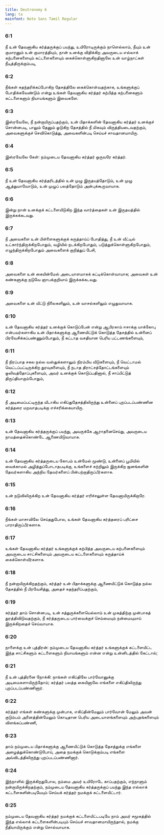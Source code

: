 ```yaml
---
title: Deutronomy 6
lang: ta
mainfont: Noto Sans Tamil Regular
---
```


###  6:1

நீ உன் தேவனாகிய கர்த்தருக்குப் பயந்து, உயிரோடிருக்கும் நாளெல்லாம், நீயும் உன் குமாரனும் உன் குமாரத்தியும், நான் உனக்கு விதிக்கிற அவருடைய எல்லாக் கற்பனைகளையும் கட்டளைகளையும் கைக்கொள்ளுகிறதினாலே உன் வாழ்நாட்கள் நீடித்திருக்கும்படி,

###  6:2

நீங்கள் சுதந்தரிக்கப்போகிற தேசத்திலே கைக்கொள்வதற்காக, உங்களுக்குப் போதிக்கவேண்டும் என்று உங்கள் தேவனாகிய கர்த்தர் கற்பித்த கற்பனைகளும் கட்டளைகளும் நியாயங்களும் இவைகளே.

###  6:3

இஸ்ரவேலே, நீ நன்றாயிருப்பதற்கும், உன் பிதாக்களின் தேவனாகிய கர்த்தர் உனக்குச் சொன்னபடி, பாலும் தேனும் ஓடுகிற தேசத்தில் நீ மிகவும் விருத்தியடைவதற்கும், அவைகளுக்குச் செவிகொடுத்து, அவைகளின்படி செய்யச் சாவதானமாயிரு.

###  6:4

இஸ்ரவேலே கேள்: நம்முடைய தேவனாகிய கர்த்தர் ஒருவரே கர்த்தர்.

###  6:5

நீ உன் தேவனாகிய கர்த்தரிடத்தில் உன் முழு இருதயத்தோடும், உன் முழு ஆத்துமாவோடும், உன் முழுப் பலத்தோடும் அன்புக்கூருவாயாக.

###  6:6

இன்று நான் உனக்குக் கட்டளையிடுகிற இந்த வார்த்தைகள் உன் இருதயத்தில் இருக்கக்கடவது.

###  6:7

நீ அவைகளை உன் பிள்ளைகளுக்குக் கருத்தாய்ப் போதித்து, நீ உன் வீட்டில் உட்கார்ந்திருக்கிறபோதும், வழியில் நடக்கிறபோதும், படுத்துக்கொள்ளுகிறபோதும், எழுந்திருக்கிறபோதும் அவைகளைக் குறித்துப் பேசி,

###  6:8

அவைகளை உன் கையின்மேல் அடையாளமாகக் கட்டிக்கொள்வாயாக; அவைகள் உன் கண்களுக்கு நடுவே ஞாபக்குறியாய் இருக்கக்கடவது.

###  6:9

அவைகளை உன் வீட்டு நிலைகளிலும், உன் வாசல்களிலும் எழுதுவாயாக.

###  6:10

உன் தேவனாகிய கர்த்தர் உனக்குக் கொடுப்பேன் என்று ஆபிரகாம் ஈசாக்கு யாக்கோபு என்பவர்களாகிய உன் பிதாக்களுக்கு ஆணையிட்டுக் கொடுத்த தேசத்தில் உன்னைப் பிரவேசிக்கப்பண்ணும்போதும், நீ கட்டாத வசதியான பெரிய பட்டணங்களையும்,

###  6:11

நீ நிரப்பாத சகல நல்ல வஸ்துக்களாலும் நிரம்பிய வீடுகளையும், நீ வெட்டாமல் வெட்டப்பட்டிருக்கிற துரவுகளையும், நீ நடாத திராட்சத்தோட்டங்களையும் ஒலிவத்தோப்புகளையும், அவர் உனக்குக் கொடுப்பதினால், நீ சாப்பிட்டுத் திருப்தியாகும்போதும்,

###  6:12

நீ அடிமைப்பட்டிருந்த வீடாகிய எகிப்துதேசத்திலிருந்து உன்னைப் புறப்படப்பண்ணின கர்த்தரை மறவாதபடிக்கு எச்சரிக்கையாயிரு.

###  6:13

உன் தேவனாகிய கர்த்தருக்குப் பயந்து, அவருக்கே ஆராதனைசெய்து, அவருடைய நாமத்தைக்கொண்டே ஆணையிடுவாயாக.

###  6:14

உன் தேவனாகிய கர்த்தருடைய கோபம் உன்மேல் மூண்டு, உன்னைப் பூமியில் வைக்காமல் அழித்துப்போடாதபடிக்கு, உங்களைச் சுற்றிலும் இருக்கிற ஜனங்களின் தேவர்களாகிய அந்நிய தேவர்களைப் பின்பற்றாதிருப்பீர்களாக.

###  6:15

உன் நடுவிலிருக்கிற உன் தேவனாகிய கர்த்தர் எரிச்சலுள்ள தேவனாயிருக்கிறாரே.

###  6:16

நீங்கள் மாசாவிலே செய்ததுபோல, உங்கள் தேவனாகிய கர்த்தரைப் பரிட்சை பாராதிருப்பீர்களாக.

###  6:17

உங்கள் தேவனாகிய கர்த்தர் உங்களுக்குக் கற்பித்த அவருடைய கற்பனைகளையும் அவருடைய சாட்சிகளையும் அவருடைய கட்டளைகளையும் கருத்தாய்க் கைக்கொள்வீர்களாக.

###  6:18

நீ நன்றாயிருக்கிறதற்கும், கர்த்தர் உன் பிதாக்களுக்கு ஆணையிட்டுக் கொடுத்த நல்ல தேசத்தில் நீ பிரவேசித்து, அதைச் சுதந்தரிப்பதற்கும்,

###  6:19

கர்த்தர் தாம் சொன்னபடி, உன் சத்துருக்களையெல்லாம் உன் முகத்திற்கு முன்பாகத் துரத்திவிடுவதற்கும், நீ கர்த்தருடைய பார்வைக்குச் செம்மையும் நன்மையுமாய் இருக்கிறதைச் செய்வாயாக.

###  6:20

நாளைக்கு உன் புத்திரன்: நம்முடைய தேவனாகிய கர்த்தர் உங்களுக்குக் கட்டளையிட்ட இந்த சாட்சிகளும் கட்டளைகளும் நியாயங்களும் என்ன என்று உன்னிடத்தில் கேட்டால்;

###  6:21

நீ உன் புத்திரனை நோக்கி: நாங்கள் எகிப்திலே பார்வோனுக்கு அடிமைகளாயிருந்தோம்; கர்த்தர் பலத்த கையினாலே எங்களை எகிப்திலிருந்து புறப்படப்பண்ணினார்.

###  6:22

கர்த்தர் எங்கள் கண்களுக்கு முன்பாக, எகிப்தின்மேலும் பார்வோன் மேலும் அவன் குடும்பம் அனைத்தின்மேலும் கொடிதான பெரிய அடையாளங்களையும் அற்புதங்களையும் விளங்கப்பண்ணி,

###  6:23

தாம் நம்முடைய பிதாக்களுக்கு ஆணையிட்டுக் கொடுத்த தேசத்துக்கு எங்களை அழைத்துக்கொண்டுபோய், அதை நமக்குக் கொடுக்கும்படி எங்களை அவ்விடத்திலிருந்து புறப்படப்பண்ணினார்.

###  6:24

இந்நாளில் இருக்கிறதுபோல, நம்மை அவர் உயிரோடே காப்பதற்கும், எந்நாளும் நன்றாயிருக்கிறதற்கும், நம்முடைய தேவனாகிய கர்த்தருக்குப் பயந்து இந்த எல்லாக் கட்டளைகளின்படியேயும் செய்யக் கர்த்தர் நமக்குக் கட்டளையிட்டார்.

###  6:25

நம்முடைய தேவனாகிய கர்த்தர் நமக்குக் கட்டளையிட்டபடியே நாம் அவர் சமூகத்தில் இந்த எல்லாக் கட்டளைகளின்படியும் செய்யச் சாவதானமாயிருந்தால், நமக்கு நீதியாயிருக்கும் என்று சொல்வாயாக.

